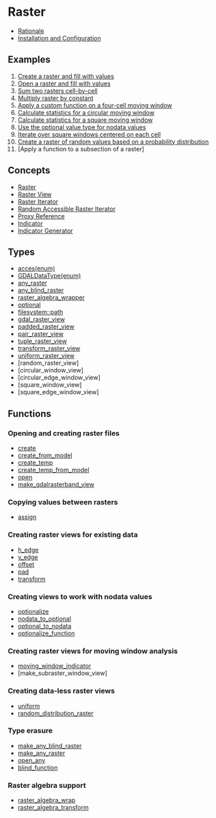 # Raster
- [Rationale](./rationale.md)
- [Installation and Configuration](./installation_configuration.md)

## Examples
1. [Create a raster and fill with values](./examples/example_1.md)
2. [Open a raster and fill with values](./examples/example_2.md)
3. [Sum two rasters cell-by-cell](./examples/example_3.md)
4. [Multiply raster by constant](./examples/example_4.md)
5. [Apply a custom function on a four-cell moving window ](./examples/example_5.md)
6. [Calculate statistics for a circular moving window](./examples/example_6.md)
7. [Calculate statistics for a square moving window](./examples/example_7.md)
8. [Use the optional value type for nodata values](./examples/example_8.md)
9. [Iterate over square windows centered on each cell](./examples/example_9.md)
10. [Create a raster of random values based on a probability distribution](./examples/example_10.md)
11. [Apply a function to a subsection of a raster]

## Concepts
- [Raster](./concepts/raster.md)
- [Raster View](./concepts/raster_view.md)
- [Raster Iterator](./concepts/raster_iterator.md)
- [Random Accessible Raster Iterator](./concepts/random_accessible_raster_iterator.md)
- [Proxy Reference](./concepts/proxy_reference.md)
- [Indicator](./concepts/indicator.md)
- [Indicator Generator](./concepts/indicator_generator.md)

## Types
- [acces(enum)](./types/access.md)
- [GDALDataType(enum)](./types/gdal_data_type.md)
- [any_raster](./types/any_raster.md)
- [any_blind_raster](./types/any_blind_raster.md)
- [raster_algebra_wrapper](./types/raster_algebra_wrapper.md)
- [optional](./types/optional.md)
- [filesystem::path](./types/path.md)
- [gdal_raster_view](./types/gdal_raster_view.md)
- [padded_raster_view](./types/padded_raster_view.md)
- [pair_raster_view](./types/pair_raster_view.md)
- [tuple_raster_view](./types/tuple_raster_view.md)
- [transform_raster_view](./types/transform_raster_view.md)
- [uniform_raster_view](./types/uniform_raster_view.md)
- [random_raster_view]
- [circular_window_view]
- [circular_edge_window_view]
- [square_window_view]
- [square_edge_window_view]

## Functions

### Opening and creating raster files
- [create](./functions/create.md)
- [create_from_model](./functions/create_from_model.md)
- [create_temp](./functions/create_temp.md)
- [create_temp_from_model](./functions/create_temp_from_model.md)
- [open](./functions/open.md)
- [make_gdalrasterband_view](./functions/make_gdalrasterband_view.md)

### Copying values between rasters
- [assign](./functions/assign.md)

### Creating raster views for existing data
- [h_edge](./functions/h_edge.md)
- [v_edge](./functions/v_edge.md)
- [offset](./functions/offset.md)
- [pad](./functions/pad.md)
- [transform](./functions/transform.md)

### Creating views to work with nodata values
- [optionalize](./functions/optionalize.md)
- [nodata_to_optional](./functions/nodata_to_optional.md)
- [optional_to_nodata](./functions/optional_to_nodata.md)
- [optionalize_function](./functions/optionalize_function.md)

### Creating raster views for moving window analysis
- [moving_window_indicator](./functions/moving_window_indicator.md)
- [make_subraster_window_view]

### Creating data-less raster views
- [uniform](./functions/uniform.md)
- [random_distribution_raster](./functions/random_distribution_raster.md)

### Type erasure
- [make_any_blind_raster](./functions/make_any_blind_raster.md)
- [make_any_raster](./functions/make_any_raster.md)
- [open_any](./functions/open_any.md)
- [blind_function](./functions/blind_function.md)

### Raster algebra support
- [raster_algebra_wrap](./functions/raster_algebra_wrap.md)
- [raster_algebra_transform](./functions/raster_algebra_transform.md)










